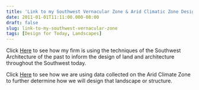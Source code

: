 ```yaml
---
title: 'Link to my Southwest Vernacular Zone & Arid Climatic Zone Design Guides'
date: 2011-01-01T11:11:00.000-08:00
draft: false
slug: link-to-my-southwest-vernacular-zone
tags: [Design for Today, Landscapes]
---
```


Click [Here](http://kindomains.archinia.com/2011/01/southwest-vernacular-zone.html) to see how my firm is using the techniques of the Southwest Architecture of the past to inform the design of land and architecture throughout the Southwest today.  
  
Click [Here](http://kindomains.archinia.com/2011/01/arid-mediterranean-climatic-zone-design.html) to see how we are using data collected on the Arid Climate Zone to further determine how we will design that landscape or structure.